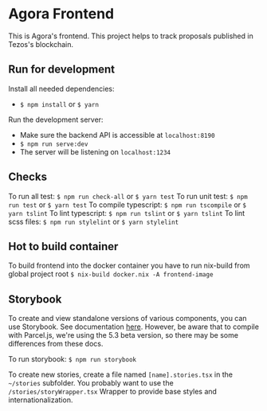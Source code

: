 # Agora Frontend

This is Agora's frontend. This project helps to track proposals published in Tezos's blockchain.

## Run for development

Install all needed dependencies:

  * `$ npm install` or `$ yarn`

Run the development server:

  * Make sure the backend API is accessible at `localhost:8190`
  * `$ npm run serve:dev`
  * The server will be listening on `localhost:1234`

## Checks
To run all test:
`$ npm run check-all` or `$ yarn test`
To run unit test:
`$ npm run test` or `$ yarn test`
To compile typescript:
`$ npm run tscompile` or `$ yarn tslint`
To lint typescript:
`$ npm run tslint` or `$ yarn tslint`
To lint scss files:
`$ npm run stylelint` or `$ yarn stylelint`

## Hot to build container

To build frontend into the docker container you have to run nix-build from global project root
`$ nix-build docker.nix -A frontend-image`

## Storybook

To create and view standalone versions of various components, you can use Storybook. See documentation [here](https://storybook.js.org/docs/basics/writing-stories/). However, be aware that to compile with Parcel.js, we're using the 5.3 beta version, so there may be some differences from these docs.

To run storybook:
`$ npm run storybook`

To create new stories, create a file named `[name].stories.tsx` in the `~/stories` subfolder. You probably want to use the `/stories/storyWrapper.tsx` Wrapper to provide base styles and internationalization.
